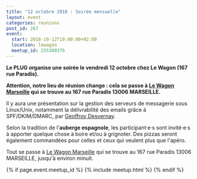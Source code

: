 ```yaml
---
title: "12 octobre 2018 : Soirée mensuelle"
layout: event
categories: reunions
post_id: 267
event:
  start: 2018-10-12T19:00:00+02:00
  location: lewagon
  meetup_id: 255380376
---
```


**Le PLUG organise une soirée le vendredi 12 octobre chez Le Wagon (167 rue Paradis).**

**Attention, notre lieu de réunion change : cela se passe à [Le Wagon Marseille](https://www.lewagon.com/fr/marseille) qui se trouve au 167 rue Paradis 13006 MARSEILLE.**

Il y aura une présentation sur la gestion des serveurs de messagerie sous Linux/Unix, notamment la délivrabilité des emails grâce à SPF/DKIM/DMARC, par [Geoffroy Desvernay](https://dgeos.net).

Selon la tradition de l'**auberge espagnole**, les participant·e·s sont invité·e·s à apporter quelque chose à boire et/ou à grignoter. Des pizzas seront également commandées pour celles et ceux qui veulent plus que l'apéro.

Tout se passe à [Le Wagon Marseille](https://www.lewagon.com/fr/marseille) qui se trouve au 167 rue Paradis 13006 MARSEILLE, jusqu'à environ minuit.

{% if page.event.meetup_id %}
  {% include meetup.html %}
{% endif %}
